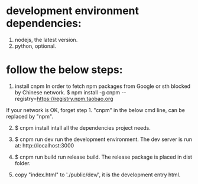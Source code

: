 
# development environment dependencies:
1. nodejs, the latest version.
2. python, optional.


# follow the below steps:

1. install cnpm
In order to fetch npm packages from Google or sth blocked by Chinese network.
$ npm install -g cnpm --registry=https://registry.npm.taobao.org

If your network is OK, forget step 1.
"cnpm" in the below cmd line, can be replaced by "npm".

2. $ cnpm install
intall all the dependencies project needs.

3. $ cnpm run dev
run the development environment.
The dev server is run at: http://localhost:3000

4. $ cnpm run build
run release build.
The release package is placed in dist folder.

5. copy "index.html" to './public/dev/', it is the development entry html.